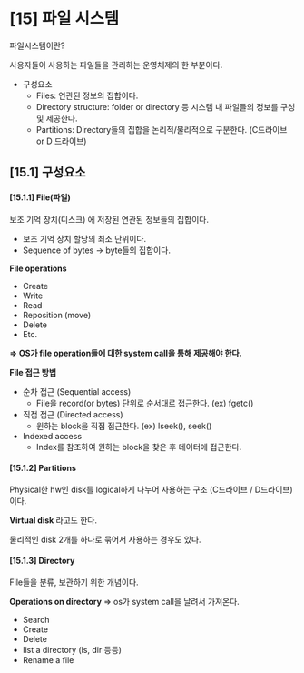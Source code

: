 # [15] 파일 시스템

파일시스템이란?

사용자들이 사용하는 파일들을 관리하는 운영체제의 한 부분이다.



- 구성요소
  - Files: 연관된 정보의 집합이다.
  - Directory structure: folder or directory 등 시스템 내 파일들의 정보를 구성 및 제공한다.
  - Partitions: Directory들의 집합을 논리적/물리적으로 구분한다. (C드라이브 or D 드라이브)



## [15.1] 구성요소

#### [15.1.1] File(파일)

보조 기억 장치(디스크) 에 저장된 연관된 정보들의 집합이다.

- 보조 기억 장치 할당의 최소 단위이다.
- Sequence of bytes -> byte들의 집합이다.



**File operations**

- Create
- Write
- Read
- Reposition (move)
- Delete
- Etc.

**=> OS가 file operation들에 대한 system call을 통해 제공해야 한다.**



**File 접근 방법**

- 순차 접근 (Sequential access)
  - File을 record(or bytes) 단위로 순서대로 접근한다. (ex) fgetc()
- 직접 접근 (Directed access)
  - 원하는 block을 직접 접근한다. (ex) lseek(), seek()
- Indexed access
  - Index를 참조하여 원하는 block을 찾은 후 데이터에 접근한다.



#### [15.1.2] Partitions

Physical한 hw인 disk를 logical하게 나누어 사용하는 구조 (C드라이브 / D드라이브) 이다.

**Virtual disk** 라고도 한다.

물리적인 disk 2개를 하나로 묶어서 사용하는 경우도 있다.





#### [15.1.3] Directory

File들을 분류, 보관하기 위한 개념이다.

**Operations on directory** => os가 system call을 날려서 가져온다.

- Search
- Create
- Delete
- list a directory (ls, dir 등등)
- Rename a file



